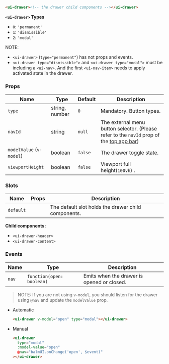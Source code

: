 ```html
<ui-drawer><!-- the drawer child components --></ui-drawer>
```

**`<ui-drawer>` Types**

- `0`: `'permanent'`
- `1`: `'dismissible'`
- `2`: `'modal'`

NOTE:

- `<ui-drawer>` (`type="permanent"`) has not props and events.
- `<ui-drawer type="dismissible">` and `<ui-drawer type="modal">` must be including a `<ui-nav>`. And the first `<ui-nav-item>` needs to apply activated state in the drawer.

### Props

| Name                     | Type           | Default | Description                                                                                                       |
| ------------------------ | -------------- | ------- | ----------------------------------------------------------------------------------------------------------------- |
| `type`                   | string, number | `0`     | Mandatory. Button types.                                                                                          |
| `navId`                  | string         | `null`  | The external menu button selector. (Please refer to the `navId` prop of the [top app bar](/#/layout/top-app-bar)) |
| `modelValue` (`v-model`) | boolean        | `false` | The drawer toggle state.                                                                                          |
| `viewportHeight`         | boolean        | `false` | Viewport full height(`100vh`) .                                                                                   |

### Slots

| Name      | Props | Description                                         |
| --------- | ----- | --------------------------------------------------- |
| `default` |       | The default slot holds the drawer child components. |

**Child components:**

- `<ui-drawer-header>`
- `<ui-drawer-content>`

### Events

| Name  | Type                      | Description                                |
| ----- | ------------------------- | ------------------------------------------ |
| `nav` | `function(open: boolean)` | Emits when the drawer is opened or closed. |

> NOTE: If you are not using `v-model`, you should listen for the drawer using `@nav` and update the `modelValue` prop.

- Automatic

  ```html
  <ui-drawer v-model="open" type="modal"></ui-drawer>
  ```

- Manual

  ```html
  <ui-drawer
    type="modal"
    :model-value="open"
    @nav="balmUI.onChange('open', $event)"
  ></ui-drawer>
  ```

